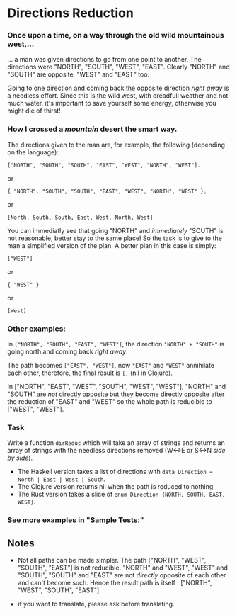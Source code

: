 # Directions Reduction

### Once upon a time, on a way through the old wild mountainous west,…

… a man was given directions to go from one point to another. The directions were "NORTH", "SOUTH", "WEST", "EAST". Clearly "NORTH" and "SOUTH" are opposite, "WEST" and "EAST" too.

Going to one direction and coming back the opposite direction *right away* is a needless effort. Since this is the wild west, with dreadfull weather and not much water, it's important to save yourself some energy, otherwise you might die of thirst!

### How I crossed a *mountain* desert the smart way.

The directions given to the man are, for example, the following (depending on the language):

```
["NORTH", "SOUTH", "SOUTH", "EAST", "WEST", "NORTH", "WEST"].
```

or

```
{ "NORTH", "SOUTH", "SOUTH", "EAST", "WEST", "NORTH", "WEST" };
```

or

```
[North, South, South, East, West, North, West]
```

You can immediatly see that going "NORTH" and *immediately* "SOUTH" is not reasonable, better stay to the same place! So the task is to give to the man a simplified version of the plan. A better plan in this case is simply:

```
["WEST"]
```

or

```
{ "WEST" }
```

or

```
[West]
```

### Other examples:

In `["NORTH", "SOUTH", "EAST", "WEST"]`, the direction `"NORTH" + "SOUTH"` is going north and coming back *right away*.

The path becomes `["EAST", "WEST"]`, now `"EAST"` and `"WEST"` annihilate each other, therefore, the final result is `[]` (nil in Clojure).

In ["NORTH", "EAST", "WEST", "SOUTH", "WEST", "WEST"], "NORTH" and "SOUTH" are *not* directly opposite but they become directly opposite after the reduction of "EAST" and "WEST" so the whole path is reducible to ["WEST", "WEST"].

### Task

Write a function `dirReduc` which will take an array of strings and returns an array of strings with the needless directions removed (W<->E or S<->N *side by side*).

- The Haskell version takes a list of directions with `data Direction = North | East | West | South`.
- The Clojure version returns nil when the path is reduced to nothing.
- The Rust version takes a slice of `enum Direction {NORTH, SOUTH, EAST, WEST}`.

### See more examples in "Sample Tests:"

## Notes

- Not all paths can be made simpler. The path ["NORTH", "WEST", "SOUTH", "EAST"] is not reducible. "NORTH" and "WEST", "WEST" and "SOUTH", "SOUTH" and "EAST" are not *directly* opposite of each other and can't become such. Hence the result path is itself : ["NORTH", "WEST", "SOUTH", "EAST"].

- if you want to translate, please ask before translating.